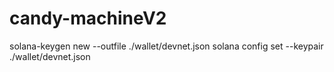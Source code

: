 # candy-machineV2
 
solana-keygen new --outfile ./wallet/devnet.json
solana config set --keypair ./wallet/devnet.json